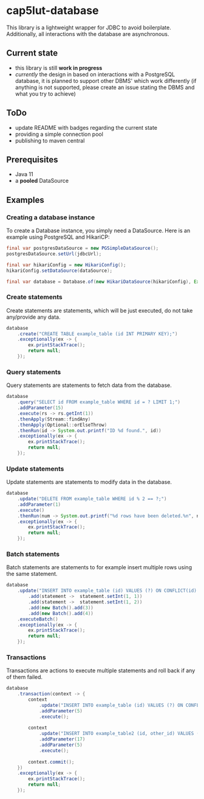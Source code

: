 # cap5lut-database

This library is a lightweight wrapper for JDBC to avoid boilerplate. Additionally, all interactions with the database are asynchronous.

## Current state
- this library is still **work in progress**
- *currently* the design in based on interactions with a PostgreSQL database, it is planned to support other DBMS' which work differently (if anything is not supported, please create an issue stating the DBMS and what you try to achieve)

## ToDo
- update README with badges regarding the current state
- providing a simple connection pool
- publishing to maven central

## Prerequisites
- Java 11
- a **pooled** DataSource

## Examples

### Creating a database instance
To create a Database instance, you simply need a DataSource. Here is an example using PostgreSQL and HikariCP:
````java
final var postgresDataSource = new PGSimpleDataSource();
postgresDataSource.setUrl(jdbcUrl);

final var hikariConfig = new HikariConfig();
hikariConfig.setDataSource(dataSource);

final var database = Database.of(new HikariDataSource(hikariConfig), Executors.newFixedThreadPool(5));
````

### Create statements
Create statements are statements, which will be just executed, do not take any/provide
any data.

```java
database
    .create("CREATE TABLE example_table (id INT PRIMARY KEY);")
    .exceptionally(ex -> {
        ex.printStackTrace();
        return null;
    });
```

### Query statements
Query statements are statements to fetch data from the database.

```java
database
    .query("SELECT id FROM example_table WHERE id = ? LIMIT 1;")
    .addParameter(15)
    .execute(rs -> rs.getInt(1))
    .thenApply(Stream::findAny)
    .thenApply(Optional::orElseThrow)
    .thenRun(id -> System.out.printf("ID %d found.", id))
    .exceptionally(ex -> {
        ex.printStackTrace();
        return null;
    });
```

### Update statements
Update statements are statements to modify data in the database.

```java
database
    .update("DELETE FROM example_table WHERE id % 2 == ?;")
    .addParameter(1)
    .execute()
    .thenRun(num -> System.out.printf("%d rows have been deleted.%n", num))
    .exceptionally(ex -> {
        ex.printStackTrace();
        return null;
    });
```

### Batch statements
Batch statements are statements to for example insert multiple rows using the same statement.

```java
database
    .update("INSERT INTO example_table (id) VALUES (?) ON CONFLICT(id) DO NOTHING.")
        .add(statement ->  statement.setInt(1, 1))
        .add(statement ->  statement.setInt(1, 2))
        .add(new Batch().add(3))
        .add(new Batch().add(4))
    .executeBatch()
    .exceptionally(ex -> {
        ex.printStackTrace();
        return null;
    });
```

### Transactions
Transactions are actions to execute multiple statements and roll back if any of them failed.

```java
database
    .transaction(context -> {
        context
            .update("INSERT INTO example_table (id) VALUES (?) ON CONFLICT(id) DO NOTHING;")
            .addParameter(5)
            .execute();
        
        context
            .update("INSERT INTO example_table2 (id, other_id) VALUES (?, ?)")
            .addParameter(17)
            .addParameter(5)
            .execute();
        
        context.commit();
    })
    .exceptionally(ex -> {
        ex.printStackTrace();
        return null;
    });
```